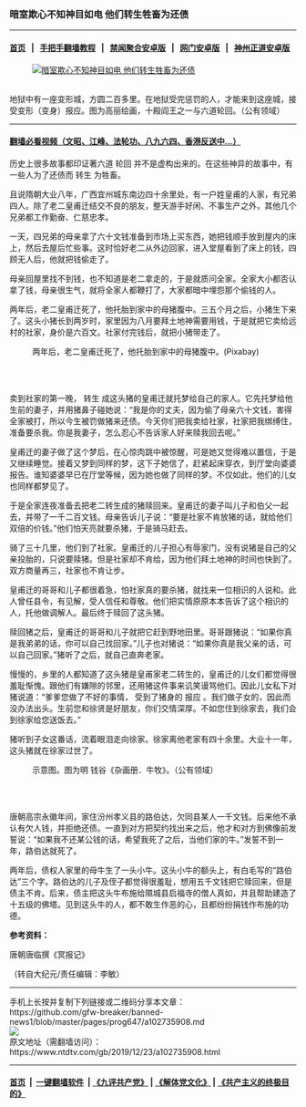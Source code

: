 ### 暗室欺心不知神目如电 他们转生牲畜为还债
------------------------

#### [首页](https://github.com/gfw-breaker/banned-news/blob/master/README.md) &nbsp;&nbsp;|&nbsp;&nbsp; [手把手翻墙教程](https://github.com/gfw-breaker/guides/wiki) &nbsp;&nbsp;|&nbsp;&nbsp; [禁闻聚合安卓版](https://github.com/gfw-breaker/bn-android) &nbsp;&nbsp;|&nbsp;&nbsp; [网门安卓版](https://github.com/oGate2/oGate) &nbsp;&nbsp;|&nbsp;&nbsp; [神州正道安卓版](https://github.com/SzzdOgate/update) 



<div><div class="featured_image">
 <a href="https://i.ntdtv.com/assets/uploads/2019/12/Ten_Kings_of_Hell_No.10-1-600x400-676.jpg" target="_blank">
  <figure>
   <img alt="暗室欺心不知神目如电 他们转生牲畜为还债" src="https://i.ntdtv.com/assets/uploads/2019/12/Ten_Kings_of_Hell_No.10-1-600x400-676-800x450.jpg"/>
  </figure><br/>
 </a>
 <span class="caption">
  地狱中有一座变形城，方圆二百多里。在地狱受完惩罚的人，才能来到这座城，接受变形（变身）报应。图为高丽绘画，十殿阎王之一与六道轮回。（公有领域）
 </span>
</div>
</div><hr/>

#### [翻墙必看视频（文昭、江峰、法轮功、八九六四、香港反送中...）](https://github.com/gfw-breaker/banned-news/blob/master/pages/link3.md)

<div><div class="post_content" itemprop="articleBody">
 <p>
  历史上很多故事都印证著六道
  <ok href="https://www.ntdtv.com/gb/轮回.htm">
   轮回
  </ok>
  并不是虚构出来的。在这些神异的故事中，有一些人为了还债而
  <ok href="https://www.ntdtv.com/gb/转生.htm">
   转生
  </ok>
  为牲畜。
 </p>
 <p>
  且说隋朝大业八年，广西宜州城东南边四十余里处，有一户姓皇甫的人家，有兄弟四人。除了老二皇甫迁结交不良的朋友，整天游手好闲、不事生产之外，其他几个兄弟都工作勤奋、仁慈忠孝。
 </p>
 <p>
  一天，四兄弟的母亲拿了六十文钱准备到市场上买东西，她把钱顺手放到屋内的床上，然后去屋后忙些事。这时恰好老二从外边回家，进入堂屋看到了床上的钱，四顾无人后，他就把钱偷走了。
 </p>
 <p>
  母亲回屋里找不到钱，也不知道是老二拿走的，于是就质问全家。全家大小都否认拿了钱，母亲很生气，就将全家人都鞭打了，大家都暗中埋怨那个偷钱的人。
 </p>
 <p>
  两年后，老二皇甫迁死了，他托胎到家中的母猪腹中。三五个月之后，小猪生下来了。这头小猪长到两岁时，家里因为八月要拜土地神需要用钱，于是就把它卖给远村的社家，身价是六百文。社家付完钱后，就把小猪带走了。
 </p>
 <figure class="wp-caption alignnone" id="attachment_102735916" style="width: 600px">
  <img alt="" class="size-medium wp-image-102735916" src="https://i.ntdtv.com/assets/uploads/2019/12/domestic-pig-4516229_1280-600x383.jpg">
   <br/><figcaption class="wp-caption-text">
    两年后，老二皇甫迁死了，他托胎到家中的母猪腹中。(Pixabay)
   </figcaption><br/>
  </img>
 </figure><br/>
 <p>
  卖到社家的第一晚，
  <ok href="https://www.ntdtv.com/gb/转生.htm">
   转生
  </ok>
  成这头猪的皇甫迁就托梦给自己的家人。它先托梦给他生前的妻子，并用猪鼻子碰她说：“我是你的丈夫，因为偷了母亲六十文钱，害得全家被打，所以今生被罚做猪来还债。今天你们把我卖给社家，社家把我绑缚住，准备要杀我。你是我妻子，怎么忍心不告诉家人好来赎我回去呢。”
 </p>
 <p>
  皇甫迁的妻子做了这个梦后，在心惊肉跳中被惊醒，可是她又觉得难以置信，于是又继续睡觉。接着又梦到同样的梦，这下子她信了，赶紧起床穿衣，到厅堂向婆婆报告。谁知婆婆早已在厅堂等候，因为她也做了同样的梦。不仅如此，他们的儿女也同样都梦见了。
 </p>
 <p>
  于是全家连夜准备去把老二转生成的猪赎回来。皇甫迁的妻子叫儿子和伯父一起去，并带了一千二百文钱。母亲告诉儿子说：“要是社家不肯放猪的话，就给他们双倍的价钱。”他们怕天亮就要杀猪，于是骑马赶去。
 </p>
 <p>
  骑了三十几里，他们到了社家。皇甫迁的儿子担心有辱家门，没有说猪是自己的父亲投胎的，只说要赎猪。但是社家却不肯给，因为他们拜土地神的时间也快到了。双方商量再三，社家也不肯让步。
 </p>
 <p>
  皇甫迁的哥哥和儿子都很着急，怕社家真的要杀猪，就找来一位相识的人说和。此人曾任县令，有见解，受人信任和尊敬。他们把实情原原本本告诉了这个相识的人，托他做调解人。最后终于赎回了这头猪。
 </p>
 <p>
  赎回猪之后，皇甫迁的哥哥和儿子就把它赶到野地田里。哥哥跟猪说：“如果你真是我弟弟的话，你可以自己找回家。”儿子也对猪说：“如果你真是我父亲的话，可以自己回家。”猪听了之后，就自己直奔老家。
 </p>
 <p>
  慢慢的，乡里的人都知道了这头猪是皇甫家老二转生的，皇甫迁的儿女们都觉得很羞耻惭愧。跟他们有嫌隙的邻里，还用猪这件事来讥笑谩骂他们。因此儿女私下对猪说道：“爹爹您做了不好的事情， 受到了猪身的
  <ok href="https://www.ntdtv.com/gb/报应.htm">
   报应
  </ok>
  。我们做子女的，因此而没办法出头。生前您和徐贤是好朋友，你们交情深厚。不如您住到徐家去，我们会到徐家给您送饭去。”
 </p>
 <p>
  猪听到子女这番话，流着眼泪走向徐家。徐家离他老家有四十余里。大业十一年，这头猪就在徐家过世了。
 </p>
 <figure class="wp-caption alignnone" id="attachment_102735914" style="width: 600px">
  <img alt="" class="size-medium wp-image-102735914" src="https://i.ntdtv.com/assets/uploads/2019/12/0927-1-600x471.jpg">
   <br/><figcaption class="wp-caption-text">
    示意图。图为明 钱谷《杂画册．牛牧》。（公有领域）
   </figcaption><br/>
  </img>
 </figure><br/>
 <p>
  唐朝高宗永徽年间，家住汾州孝义县的路伯达，欠同县某人一千文钱。后来他不承认有欠人钱，并拒绝还债。一直到对方把契约找出来之后，他才和对方到佛像前发誓说：“如果我不还某公钱的话，希望我死了之后，当他们家的牛。”发誓不到一年，路伯达就死了。
 </p>
 <p>
  两年后，债权人家里的母牛生了一头小牛。这头小牛的额头上，有白毛写的“路伯达”三个字。路伯达的儿子及侄子都觉得很羞耻，想用五千文钱把它赎回来，但是债主不肯。后来，债主把这头牛布施给隰城县启福寺的僧人真如，并且帮助建造了十五级的佛塔。见到这头牛的人，都不敢生作恶的心，且都纷纷捐钱作布施的功德。
 </p>
 <p>
  <strong>
   参考资料：
  </strong>
 </p>
 <p>
  唐朝唐临撰《冥报记》
 </p>
 <p>
  （转自大纪元/责任编辑：李敏）
 </p>
 <div class="single_ad">
 </div>
</div>
</div>
<hr/>
手机上长按并复制下列链接或二维码分享本文章：<br/>
https://github.com/gfw-breaker/banned-news1/blob/master/pages/prog647/a102735908.md <br/>
<a href='https://github.com/gfw-breaker/banned-news1/blob/master/pages/prog647/a102735908.md'><img src='https://github.com/gfw-breaker/banned-news1/blob/master/pages/prog647/a102735908.md.png'/></a> <br/>
原文地址（需翻墙访问）：https://www.ntdtv.com/gb/2019/12/23/a102735908.html


------------------------
#### [首页](https://github.com/gfw-breaker/banned-news/blob/master/README.md) &nbsp;|&nbsp; [一键翻墙软件](https://github.com/gfw-breaker/nogfw/blob/master/README.md) &nbsp;| [《九评共产党》](https://github.com/gfw-breaker/9ping.md/blob/master/README.md#九评之一评共产党是什么) | [《解体党文化》](https://github.com/gfw-breaker/jtdwh.md/blob/master/README.md) | [《共产主义的终极目的》](https://github.com/gfw-breaker/gczydzjmd.md/blob/master/README.md)


<img src='http://gfw-breaker.win/banned-news/pages/prog647/a102735908.md' width='0px' height='0px'/>